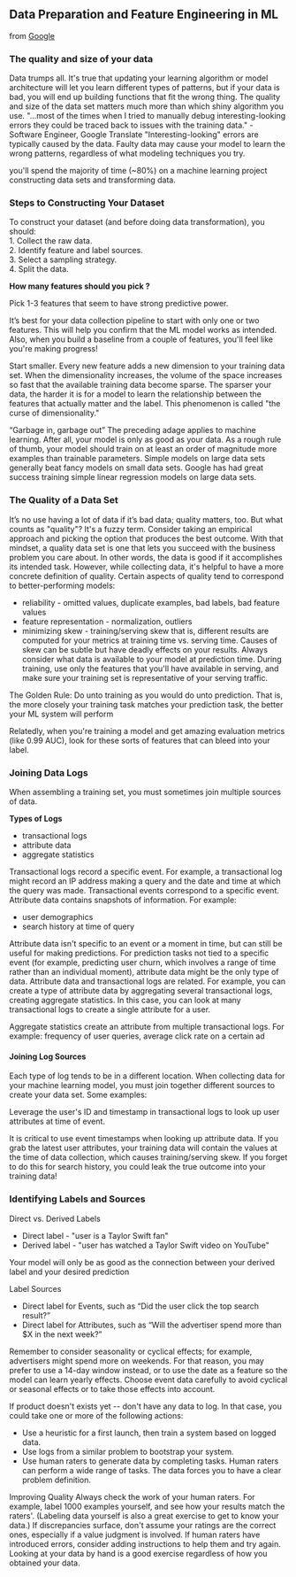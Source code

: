 ## Data Preparation and Feature Engineering in ML
from [Google](https://developers.google.com/machine-learning/data-prep/?utm_source=mlcc&utm_campaign=mlcc-next-steps&utm_medium=referral&utm_content=data-prep-ss)

### The quality and size of your data
Data trumps all. It's true that updating your learning algorithm or model architecture will let you learn different types of patterns, but if your data is bad, you will end up building functions that fit the wrong thing. The quality and size of the data set matters much more than which shiny algorithm you use.
"...most of the times when I tried to manually debug interesting-looking errors they could be traced back to issues with the training data." - Software Engineer, Google Translate
"Interesting-looking" errors are typically caused by the data. Faulty data may cause your model to learn the wrong patterns, regardless of what modeling techniques you try.

you'll spend the majority of time (~80%)  on a machine learning project constructing data sets and transforming data.

### Steps to Constructing Your Dataset
To construct your dataset (and before doing data transformation), you should:  
	1. Collect the raw data.  
	2. Identify feature and label sources.  
	3. Select a sampling strategy.  
	4. Split the data.  

**How many features should you pick ?**

Pick 1-3 features that seem to have strong predictive power.

  It’s best for your data collection pipeline to start with only one or two features. This will help you confirm that the ML model works as intended. Also, when you build a baseline from a couple of features, you'll feel like you're making progress!

  Start smaller. Every new feature adds a new dimension to your training data set. When the dimensionality increases, the volume of the space increases so fast that the available training data become sparse. The sparser your data, the harder it is for a model to learn the relationship between the features that actually matter and the label. This phenomenon is called "the curse of dimensionality."

“Garbage in, garbage out”
The preceding adage applies to machine learning. After all, your model is only as good as your data. 
As a rough rule of thumb, your model should train on at least an order of magnitude more examples than trainable parameters. Simple models on large data sets generally beat fancy models on small data sets. Google has had great success training simple linear regression models on large data sets.

### The Quality of a Data Set
It’s no use having a lot of data if it’s bad data; quality matters, too. But what counts as "quality"? It's a fuzzy term. Consider taking an empirical approach and picking the option that produces the best outcome. With that mindset, a quality data set is one that lets you succeed with the business problem you care about. In other words, the data is good if it accomplishes its intended task.
However, while collecting data, it's helpful to have a more concrete definition of quality. Certain aspects of quality tend to correspond to better-performing models:

- reliability - omitted values, duplicate examples, bad labels, bad feature values
- feature representation - normalization, outliers
- minimizing skew - training/serving skew
  that is, different results are computed for your metrics at training time vs. serving time. Causes of skew can be subtle but have deadly effects on your results. Always consider what data is available to your model at prediction time. During training, use only the features that you'll have available in serving, and make sure your training set is representative of your serving traffic.

The Golden Rule: Do unto training as you would do unto prediction. That is, the more closely your training task matches your prediction task, the better your ML system will perform

Relatedly, when you're training a model and get amazing evaluation metrics (like 0.99 AUC), look for these sorts of features that can bleed into your label.

### Joining Data Logs
When assembling a training set, you must sometimes join multiple sources of data.

**Types of Logs**
- transactional logs
- attribute data 
- aggregate statistics

Transactional logs record a specific event. For example, a transactional log might record an IP address making a query and the date and time at which the query was made. Transactional events correspond to a specific event.
Attribute data contains snapshots of information. For example:
- user demographics
- search history at time of query
 
Attribute data isn't specific to an event or a moment in time, but can still be useful for making predictions. 
  For prediction tasks not tied to a specific event (for example, predicting user churn, which involves a range of time rather than an individual moment), attribute data might be the only type of data.
Attribute data and transactional logs are related. For example, you can create a type of attribute data by aggregating several transactional logs, creating aggregate statistics. In this case, you can look at many transactional logs to create a single attribute for a user.

Aggregate statistics create an attribute from multiple transactional logs. For example: frequency of user queries, average click rate on a certain ad

#### Joining Log Sources
Each type of log tends to be in a different location. When collecting data for your machine learning model, you must join together different sources to create your data set. Some examples:

Leverage the user's ID and timestamp in transactional logs to look up user attributes at time of event.

It is critical to use event timestamps when looking up attribute data. If you grab the latest user attributes, your training data will contain the values at the time of data collection, which causes training/serving skew. If you forget to do this for search history, you could leak the true outcome into your training data!

### Identifying Labels and Sources
Direct vs. Derived Labels
- Direct label - "user is a Taylor Swift fan" 
- Derived label - "user has watched a Taylor Swift video on YouTube"

Your model will only be as good as the connection between your derived label and your desired prediction

Label Sources
- Direct label for Events, such as “Did the user click the top search result?”
- Direct label for Attributes, such as “Will the advertiser spend more than $X in the next week?”

Remember to consider seasonality or cyclical effects; for example, advertisers might spend more on weekends. For that reason, you may prefer to use a 14-day window instead, or to use the date as a feature so the model can learn yearly effects.
Choose event data carefully to avoid cyclical or seasonal effects or to take those effects into account.

If product doesn't exists yet -- don't have any data to log. In that case, you could take one or more of the following actions:
- Use a heuristic for a first launch, then train a system based on logged data.
- Use logs from a similar problem to bootstrap your system.
- Use human raters to generate data by completing tasks.
  Human raters can perform a wide range of tasks.
  The data forces you to have a clear problem definition.

Improving Quality
Always check the work of your human raters. For example, label 1000 examples yourself, and see how your results match the raters'. (Labeling data yourself is also a great exercise to get to know your data.) If discrepancies surface, don't assume your ratings are the correct ones, especially if a value judgment is involved. If human raters have introduced errors, consider adding instructions to help them and try again.
Looking at your data by hand is a good exercise regardless of how you obtained your data. 
